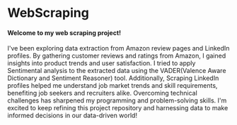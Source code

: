 # WebScraping

#### Welcome to my web scraping project!
I've been exploring data extraction from Amazon review pages and LinkedIn profiles. By gathering customer reviews and ratings from Amazon, I gained insights into product trends and user satisfaction. I tried to apply Sentimental analysis to the extracted data using the VADER(Valence Aware Dictionary and Sentiment Reasoner) tool.
Additionally, Scraping LinkedIn profiles helped me understand job market trends and skill requirements, benefiting job seekers and recruiters alike. Overcoming technical challenges has sharpened my programming and problem-solving skills. I'm excited to keep refining this project repository and harnessing data to make informed decisions in our data-driven world!
